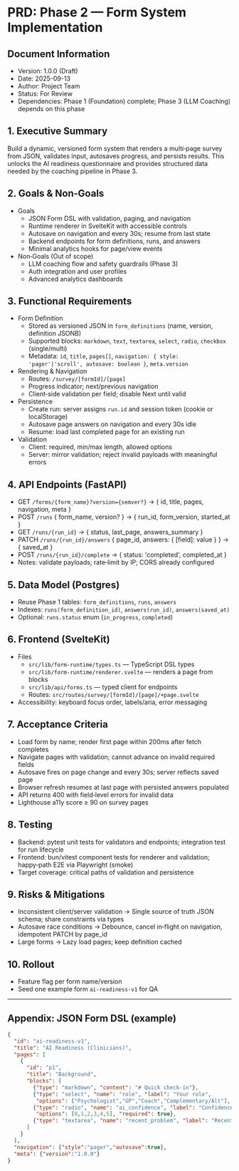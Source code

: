 # PRD: Phase 2 — Form System Implementation

## Document Information
- Version: 1.0.0 (Draft)
- Date: 2025-09-13
- Author: Project Team
- Status: For Review
- Dependencies: Phase 1 (Foundation) complete; Phase 3 (LLM Coaching) depends on this phase

## 1. Executive Summary
Build a dynamic, versioned form system that renders a multi‑page survey from JSON, validates input, autosaves progress, and persists results. This unlocks the AI readiness questionnaire and provides structured data needed by the coaching pipeline in Phase 3.

## 2. Goals & Non‑Goals
- Goals
  - JSON Form DSL with validation, paging, and navigation
  - Runtime renderer in SvelteKit with accessible controls
  - Autosave on navigation and every 30s; resume from last state
  - Backend endpoints for form definitions, runs, and answers
  - Minimal analytics hooks for page/view events
- Non‑Goals (Out of scope)
  - LLM coaching flow and safety guardrails (Phase 3)
  - Auth integration and user profiles
  - Advanced analytics dashboards

## 3. Functional Requirements
- Form Definition
  - Stored as versioned JSON in `form_definitions` (name, version, definition JSONB)
  - Supported blocks: `markdown`, `text`, `textarea`, `select`, `radio`, `checkbox` (single/multi)
  - Metadata: `id`, `title`, `pages[]`, `navigation: { style: 'pager'|'scroll', autosave: boolean }`, `meta.version`
- Rendering & Navigation
  - Routes: `/survey/[formId]/[page]`
  - Progress indicator; next/previous navigation
  - Client‑side validation per field; disable Next until valid
- Persistence
  - Create run: server assigns `run.id` and session token (cookie or localStorage)
  - Autosave page answers on navigation and every 30s idle
  - Resume: load last completed page for an existing run
- Validation
  - Client: required, min/max length, allowed options
  - Server: mirror validation; reject invalid payloads with meaningful errors

## 4. API Endpoints (FastAPI)
- GET `/forms/{form_name}?version={semver?}` → { id, title, pages, navigation, meta }
- POST `/runs` { form_name, version? } → { run_id, form_version, started_at }
- GET `/runs/{run_id}` → { status, last_page, answers_summary }
- PATCH `/runs/{run_id}/answers` { page_id, answers: { [field]: value } } → { saved_at }
- POST `/runs/{run_id}/complete` → { status: 'completed', completed_at }
- Notes: validate payloads; rate‑limit by IP; CORS already configured

## 5. Data Model (Postgres)
- Reuse Phase 1 tables: `form_definitions`, `runs`, `answers`
- Indexes: `runs(form_definition_id)`, `answers(run_id)`, `answers(saved_at)`
- Optional: `runs.status` enum (`in_progress`, `completed`)

## 6. Frontend (SvelteKit)
- Files
  - `src/lib/form-runtime/types.ts` — TypeScript DSL types
  - `src/lib/form-runtime/renderer.svelte` — renders a page from blocks
  - `src/lib/api/forms.ts` — typed client for endpoints
  - Routes: `src/routes/survey/[formId]/[page]/+page.svelte`
- Accessibility: keyboard focus order, labels/aria, error messaging

## 7. Acceptance Criteria
- Load form by name; render first page within 200ms after fetch completes
- Navigate pages with validation; cannot advance on invalid required fields
- Autosave fires on page change and every 30s; server reflects saved page
- Browser refresh resumes at last page with persisted answers populated
- API returns 400 with field‑level errors for invalid data
- Lighthouse a11y score ≥ 90 on survey pages

## 8. Testing
- Backend: pytest unit tests for validators and endpoints; integration test for run lifecycle
- Frontend: bun/vitest component tests for renderer and validation; happy‑path E2E via Playwright (smoke)
- Target coverage: critical paths of validation and persistence

## 9. Risks & Mitigations
- Inconsistent client/server validation → Single source of truth JSON schema; share constraints via types
- Autosave race conditions → Debounce, cancel in‑flight on navigation, idempotent PATCH by page_id
- Large forms → Lazy load pages; keep definition cached

## 10. Rollout
- Feature flag per form name/version
- Seed one example form `ai-readiness-v1` for QA

---

## Appendix: JSON Form DSL (example)
```json
{
  "id": "ai-readiness-v1",
  "title": "AI Readiness (Clinicians)",
  "pages": [
    {
      "id": "p1",
      "title": "Background",
      "blocks": [
        {"type": "markdown", "content": "# Quick check-in"},
        {"type": "select", "name": "role", "label": "Your role",
         "options": ["Psychologist","GP","Coach","Complementary/Alt"], "required": true},
        {"type": "radio", "name": "ai_confidence", "label": "Confidence (0–5)",
         "options": [0,1,2,3,4,5], "required": true},
        {"type": "textarea", "name": "recent_problem", "label": "Recent difficulty"}
      ]
    }
  ],
  "navigation": {"style":"pager","autosave":true},
  "meta": {"version":"1.0.0"}
}
```

